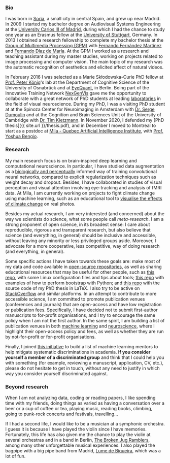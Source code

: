 ### Bio
I was born in [Soria](https://en.wikipedia.org/wiki/Soria), a small city in central Spain, and grew up near Madrid. In 2009 I started my bachelor degree on Audiovisual Systems Engineering at the [University Carlos III of Madrid](https://www.uc3m.es/Home), during which I had the chance to study one year as an Erasmus fellow at the [University of Stuttgart](https://www.uni-stuttgart.de/en/), Germany. In 2013 I obtained a research fellowship to complete my bachelor thesis at the [Group of Multimedia Processing (GPM)](http://gpm.webs.tsc.uc3m.es/) with [Fernando Fernández Martínez](https://www.researchgate.net/profile/Fernando_Fernandez-Martinez) and [Fernando Díaz de María](https://www.uc3m.es/ss/Satellite/UC3MInstitucional/en/Detalle/Organismo_C/1371211308508/1371211309638/Fernando_Diaz_de_Maria). At the GPM I worked as a research and teaching assistant during my master studies, working on projects related to image processing and computer vision. The main topic of my research was the automatic recognition of aesthetics and elicited affect of natural videos.

In February 2016 I was selected as a Marie Skłodowska-Curie PhD fellow at [Prof. Peter König](https://portal.ikw.uni-osnabrueck.de/~NBP/PeterKoenig.html)'s lab at the Department of Cognitive Science of the University of Osnabrück and at [EyeQuant](https://eyequant.com), in Berlin. Being part of the Innovative Training Network [NexGenVis](https://www.nextgenvis.eu) gave me the opportunity to collaborate with a great network of PhD students at leading [laboratories](https://www.nextgenvis.eu/partners/) in the field of visual neuroscience. During my PhD, I was a visiting PhD student at at the Spinoza Center for Neuroimaging in Amsterdam with [Dr. Serge Dumoulin](http://www.spinozacentre.nl/dumoulin/) and at the Cognition and Brain Sciences Unit of the University of Cambridge with [Dr. Tim Kietzmann](http://www.timkietzmann.de/). In November 2020, I defended my [PhD thesis]({{ site.url }}/thesis.pdf), and in December I moved to Montreal to start as a postdoc at [Mila - Quebec Artificial Intelligence Institute](https://mila.quebec/), with [Prof. Yoshua Bengio](https://yoshuabengio.org/).

### Research

My main research focus is on brain-inspired deep learning and computational neuroscience. In particular, I have studied data augmentation as a [biologically and perceptually](https://arxiv.org/abs/1806.03852) informed way of training convolutional neural networks, compared to explicit regularization techniques such as weight decay and dropout. Besides, I have collaborated in studies of visual perception and visual attention involving eye-tracking and analysis of fMRI data. At Mila, I am currently working on projects to fight climate change using machine learning, such as an educational tool to [visualise the effects of climate change](https://mila.quebec/en/ai-society/visualizing-climate-change/) on real photos.  

Besides my actual research, I am very interested (and concerned) about the way we scientists do science, what some people call _meta-research_. I am a strong proponent of open science, in its broadest sense: I care about reproducible, rigorous and transparent research, but also believe that science (and everything, in general) should be inclusive and accessible, without leaving any minority or less privileged groups aside. Moreover, I advocate for a more cooperative, less competitive, way of doing research (and everything, in general).

Some specific actions I have taken towards these goals are: make most of my data and code available in [open-source repositories](https://github.com/alexhernandezgarcia?tab=repositories), as well as sharing educational resources that may be useful for other people, such as [this repo](https://github.com/alexhernandezgarcia/linux-config-utils), with some Linux configuration files and tips about tools; [this repo](https://github.com/alexhernandezgarcia/bootstrap) with examples of how to perform bootstrap with Python; and [this repo](https://github.com/alexhernandezgarcia/phd-thesis) with the source code of my PhD thesis in LaTeX. I also try to be active on [StackOverflow](https://stackoverflow.com/users/6194082/alexhg) and similar platforms. In an attempt to contribute to more accessible science, I am committed to promote publication venues (conferences and journals) that are open-access and have low registration or publication fees. Specifically, I have decided not to submit first-author manuscripts to for-profit organisations, and I try to encourage the same policy when I am not the first author. In the same spirit, I am building a list of publication venues in both [machine learning](/resources/publication-venues-ml.html) and [neuroscience](/resources/publication-venues-neuro.html), where I highlight their open-access policy and fees, as well as whether they are run by not-for-profit or for-profit organisations.

Finally, I joined [this initiative](https://twitter.com/le_roux_nicolas/status/1328108593909018625) to build a list of machine learning mentors to help mitigate systematic discriminations in academia. **If you consider yourself a member of a discriminated group** and think that I could help you with something (for example, reviewing a manuscript, application, CV, etc.), please do not hesitate to get in touch, without any need to justify in which way you consider yourself discriminated against.

### Beyond research
When I am not analyzing data, coding or reading papers, I like spending time with my friends, doing things as varied as having a conversation over a beer or a cup of coffee or tea, playing music, reading books, climbing, going to punk-rock concerts and festivals, travelling... 

If I had a second life, I would like to be a musician at a symphonic orchestra. I guess it is because I have played the violin since I have memories. Fortunately, this life has also given me the chance to play the violin at several orchestras and in a band in Berlin, [The Broken Jug Ramblers](https://brokenjugramblers.bandcamp.com/), among many other unforgettable musical experiences. I also played the bagpipe with a big pipe band from Madrid, [Lume de Biqueira](https://www.lumedebiqueira.es/en/), which was a lot of fun.
